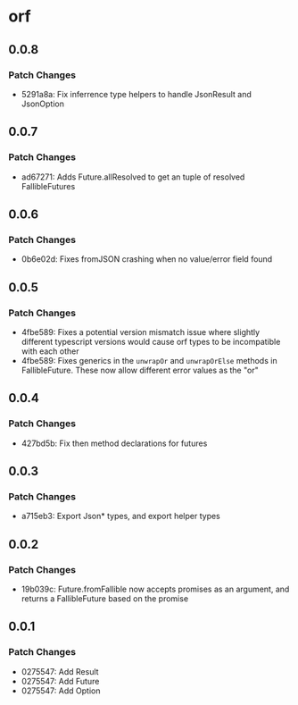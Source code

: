 # orf

## 0.0.8

### Patch Changes

- 5291a8a: Fix inferrence type helpers to handle JsonResult and JsonOption

## 0.0.7

### Patch Changes

- ad67271: Adds Future.allResolved to get an tuple of resolved FallibleFutures

## 0.0.6

### Patch Changes

- 0b6e02d: Fixes fromJSON crashing when no value/error field found

## 0.0.5

### Patch Changes

- 4fbe589: Fixes a potential version mismatch issue where slightly different typescript versions would cause orf types to be incompatible with each other
- 4fbe589: Fixes generics in the `unwrapOr` and `unwrapOrElse` methods in FallibleFuture. These now allow different error values as the "or"

## 0.0.4

### Patch Changes

- 427bd5b: Fix then method declarations for futures

## 0.0.3

### Patch Changes

- a715eb3: Export Json\* types, and export helper types

## 0.0.2

### Patch Changes

- 19b039c: Future.fromFallible now accepts promises as an argument, and returns a FallibleFuture based on the promise

## 0.0.1

### Patch Changes

- 0275547: Add Result
- 0275547: Add Future
- 0275547: Add Option
